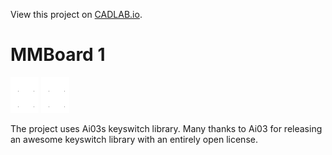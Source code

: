 View this project on [CADLAB.io](https://cadlab.io/project/2268). 

# MMBoard 1

![top render](renders/top.png)
![bottom render](renders/bot.png)

The project uses Ai03s keyswitch library.
Many thanks to Ai03 for releasing an awesome keyswitch library with an entirely open license.
